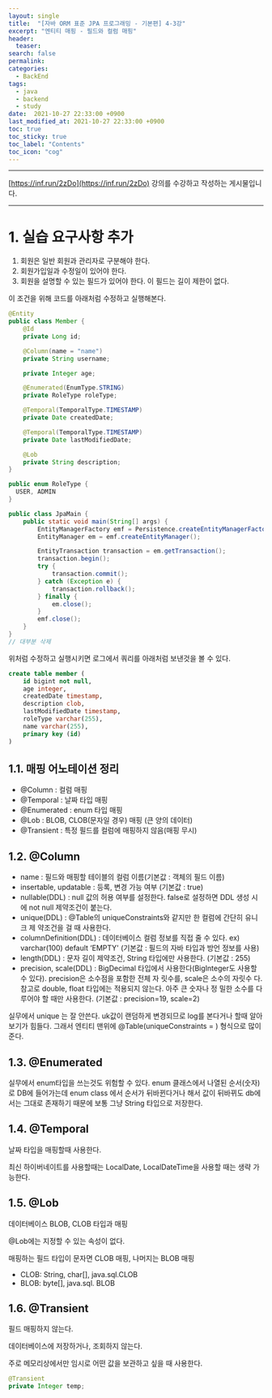 ```yaml
---
layout: single
title:  "[자바 ORM 표준 JPA 프로그래밍 - 기본편] 4-3강"
excerpt: "엔티티 매핑 - 필드와 컬럼 매핑"
header:
  teaser: 
search: false
permalink:
categories: 
  - BackEnd
tags:
  - java
  - backend
  - study
date:  2021-10-27 22:33:00 +0900
last_modified_at: 2021-10-27 22:33:00 +0900
toc: true
toc_sticky: true
toc_label: "Contents"
toc_icon: "cog"
---
```

---

[https://inf.run/2zDo](https://inf.run/2zDo) 강의를 수강하고 작성하는 게시물입니다.

---

# 1. 실습 요구사항 추가

1. 회원은 일반 회원과 관리자로 구분해야 한다.
2. 회원가입일과 수정일이 있어야 한다.
3. 회원을 설명할 수 있는 필드가 있어야 한다. 이 필드는 길이 제한이 없다.

이 조건을 위해 코드를 아래처럼 수정하고 실행해본다.

```java
@Entity
public class Member {
    @Id
    private Long id;

    @Column(name = "name")
    private String username;

    private Integer age;

    @Enumerated(EnumType.STRING)
    private RoleType roleType;

    @Temporal(TemporalType.TIMESTAMP)
    private Date createdDate;

    @Temporal(TemporalType.TIMESTAMP)
    private Date lastModifiedDate;

    @Lob
    private String description;
}
```

```java
public enum RoleType {
  USER, ADMIN
}
```

```java
public class JpaMain {
    public static void main(String[] args) {
        EntityManagerFactory emf = Persistence.createEntityManagerFactory("hello");
        EntityManager em = emf.createEntityManager();

        EntityTransaction transaction = em.getTransaction();
        transaction.begin();
        try {
            transaction.commit();
        } catch (Exception e) {
            transaction.rollback();
        } finally {
            em.close();
        }
        emf.close();
    }
}
// 대부분 삭제
```

위처럼 수정하고 실행시키면 로그에서 쿼리를 아래처럼 보낸것을 볼 수 있다.

```sql
create table member (
    id bigint not null,
    age integer,
    createdDate timestamp,
    description clob,
    lastModifiedDate timestamp,
    roleType varchar(255),
    name varchar(255),
    primary key (id)
)
```

## 1.1. 매핑 어노테이션 정리

- @Column : 컬럼 매핑
- @Temporal : 날짜 타입 매핑
- @Enumerated : enum 타입 매핑
- @Lob : BLOB, CLOB(문자일 경우) 매핑 (큰 양의 데이터)
- @Transient : 특정 필드를 컬럼에 매핑하지 않음(매핑 무시)

## 1.2. @Column

- name : 필드와 매핑할 테이블의 컬럼 이름(기본값 : 객체의 필드 이름)
- insertable, updatable : 등록, 변경 가능 여부 (기본값 : true)
- nullable(DDL) : null 값의 허용 여부를 설정한다. false로 설정하면 DDL 생성 시에 not null 제약조건이 붙는다.
- unique(DDL) : @Table의 uniqueConstraints와 같지만 한 컬럼에 간단히 유니크 제 약조건을 걸 때 사용한다.
- columnDefinition(DDL) : 데이터베이스 컬럼 정보를 직접 줄 수 있다. ex) varchar(100) default ‘EMPTY' (기본값 : 필드의 자바 타입과 방언 정보를 사용)
- length(DDL) : 문자 길이 제약조건, String 타입에만 사용한다. (기본값 : 255)
- precision, scale(DDL) : BigDecimal 타입에서 사용한다(BigInteger도 사용할 수 있다). precision은 소수점을 포함한 전체 자 릿수를, scale은 소수의 자릿수 다. 참고로 double, float 타입에는 적용되지 않는다. 아주 큰 숫자나 정 밀한 소수를 다루어야 할 때만 사용한다. (기본값 : precision=19, scale=2)

실무에서 unique 는 잘 안쓴다. uk값이 랜덤하게 변경되므로 log를 본다거나 할때 알아보기가 힘들다. 그래서 엔티티 맨위에 @Table(uniqueConstraints = ) 형식으로 많이 준다.

## 1.3. @Enumerated

실무에서 enum타입을 쓰는것도 위험할 수 있다. enum 클래스에서 나열된 순서(숫자)로 DB에 들어가는데 enum class 에서 순서가 뒤바뀐다거나 해서 값이 뒤바뀌도 db에서는 그대로 존재하기 때문에 보통 그냥 String 타입으로 저장한다.

## 1.4. @Temporal

날짜 타입을 매핑할때 사용한다.

최신 하이버네이트를 사용할때는 LocalDate, LocalDateTime을 사용할 때는 생략 가능한다.

## 1.5. @Lob

데이터베이스 BLOB, CLOB 타입과 매핑

@Lob에는 지정할 수 있는 속성이 없다.

매핑하는 필드 타입이 문자면 CLOB 매핑, 나머지는 BLOB 매핑

- CLOB: String, char[], java.sql.CLOB 
- BLOB: byte[], java.sql. BLOB
  
## 1.6. @Transient

필드 매핑하지 않는다.

데이터베이스에 저장하거나, 조회하지 않는다.

주로 메모리상에서만 임시로 어떤 값을 보관하고 싶을 때 사용한다.

```java
@Transient
private Integer temp;
```
